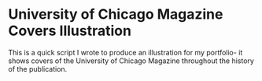 # University of Chicago Magazine Covers Illustration

This is a quick script I wrote to produce an illustration for my portfolio- it shows covers of the University of Chicago Magazine throughout the history of the publication. 
